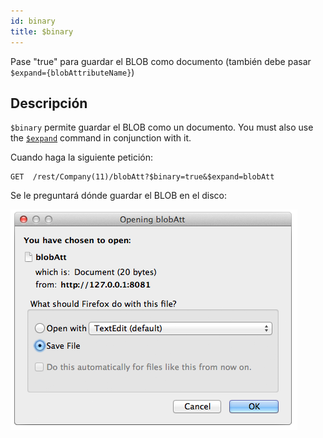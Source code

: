 ```yaml
---
id: binary
title: $binary
---
```


Pase "true" para guardar el BLOB como documento (también debe pasar `$expand={blobAttributeName}`)

## Descripción

`$binary` permite guardar el BLOB como un documento.  You must also use the [`$expand`]($expand.md) command in conjunction with it.

Cuando haga la siguiente petición:

```
GET  /rest/Company(11)/blobAtt?$binary=true&$expand=blobAtt
```

Se le preguntará dónde guardar el BLOB en el disco:

![](../assets/en/REST/binary.png)
